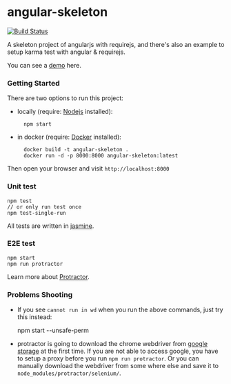 # angular-skeleton

[![Build Status](https://travis-ci.org/chxj1992/angular-skeleton.svg?branch=master)](https://travis-ci.org/chxj1992/angular-skeleton) 

A skeleton project of angularjs with requirejs, and there's also an example to setup karma test with angular & requirejs.

You can see a [demo](http://angularjs.chxj.name/) here.

### Getting Started

There are two options to run this project:

+ locally (require: [Nodejs](https://nodejs.org/) installed):

        npm start

+ in docker (require: [Docker](https://docs.docker.com/installation/#installation) installed):
    
        docker build -t angular-skeleton .
        docker run -d -p 8000:8000 angular-skeleton:latest

Then open your browser and visit `http://localhost:8000`
    

### Unit test

    npm test
    // or only run test once
    npm test-single-run

All tests are written in [jasmine](http://jasmine.github.io/). 

### E2E test

    npm start
    npm run protractor
    
Learn more about [Protractor](http://angular.github.io/protractor/#/).

    
### Problems Shooting

+ If you see `cannot run in wd` when you run the above commands, just try this instead:

    npm start --unsafe-perm
    
+ protractor is going to download the chrome webdriver from  [google storage](http://chromedriver.storage.googleapis.com/index.html) at the first time. If you are not able to access google, you have to setup a proxy before you run `npm run protractor`. Or you can manually download the webdriver from some where else and save it to `node_modules/protractor/selenium/`.
